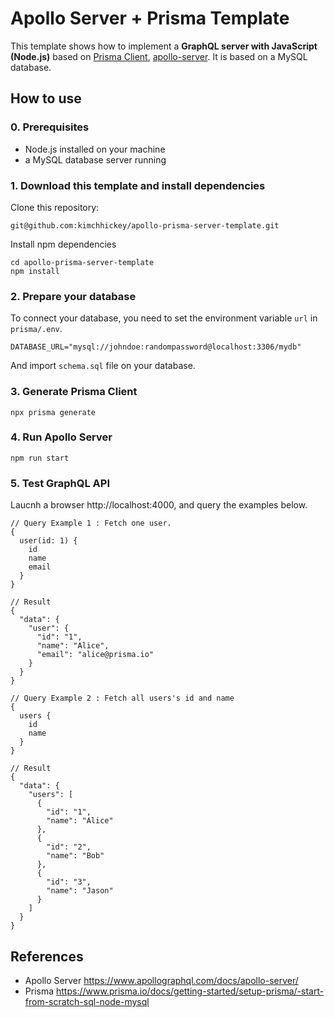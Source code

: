 # Apollo Server + Prisma Template

This template shows how to implement a **GraphQL server with JavaScript (Node.js)** based on [Prisma Client](https://github.com/prisma/prisma2/blob/master/docs/prisma-client-js/api.md), [apollo-server](https://www.apollographql.com/docs/apollo-server/). It is based on a MySQL database.

## How to use
### 0. Prerequisites
* Node.js installed on your machine
* a MySQL database server running

### 1. Download this template and install dependencies
Clone this repository:
```
git@github.com:kimchhickey/apollo-prisma-server-template.git
```
Install npm dependencies
```
cd apollo-prisma-server-template
npm install
```

### 2. Prepare your database
To connect your database, you need to set the environment variable `url` in `prisma/.env`.
```
DATABASE_URL="mysql://johndoe:randompassword@localhost:3306/mydb"
```
And import `schema.sql` file on your database.

### 3. Generate Prisma Client
```
npx prisma generate
```

### 4. Run Apollo Server
```
npm run start
```

### 5. Test GraphQL API
Laucnh a browser http://localhost:4000, and query the examples below.
```
// Query Example 1 : Fetch one user.
{
  user(id: 1) {
    id
    name
    email
  }
}

// Result
{
  "data": {
    "user": {
      "id": "1",
      "name": "Alice",
      "email": "alice@prisma.io"
    }
  }
}

```
```
// Query Example 2 : Fetch all users's id and name
{
  users {
    id
    name
  }
}

// Result
{
  "data": {
    "users": [
      {
        "id": "1",
        "name": "Alice"
      },
      {
        "id": "2",
        "name": "Bob"
      },
      {
        "id": "3",
        "name": "Jason"
      }
    ]
  }
}
```
## References
- Apollo Server 
https://www.apollographql.com/docs/apollo-server/
- Prisma https://www.prisma.io/docs/getting-started/setup-prisma/-start-from-scratch-sql-node-mysql